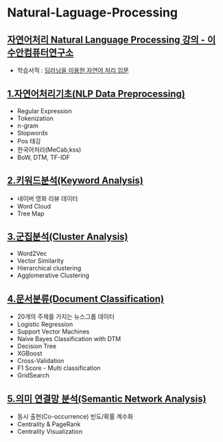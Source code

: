 # Natural-Laguage-Processing
## [자연어처리 Natural Language Processing 강의 - 이수안컴퓨터연구소](https://www.youtube.com/playlist?list=PL7ZVZgsnLwEEoHQAElEPg7l7T6nt25I3N)   
* 학습서적 : [딥러닝을 이용한 자연어 처리 입문](https://wikidocs.net/book/2155)   
  

## [1.자연어처리기초(NLP Data Preprocessing)](https://github.com/gyqls/Natural-Laguage-Processing/blob/main/1.%EC%9E%90%EC%97%B0%EC%96%B4%EC%B2%98%EB%A6%AC%20%EA%B8%B0%EC%B4%88(NLP).ipynb)
* Regular Expression
* Tokenization
* n-gram
* Stopwords
* Pos 태깅
* 한국어처리(MeCab,kss)
* BoW, DTM, TF-IDF
  
## [2.키워드분석(Keyword Analysis)](https://github.com/gyqls/Natural-Laguage-Processing/blob/main/2.%ED%82%A4%EC%9B%8C%EB%93%9C%EB%B6%84%EC%84%9D(Keyword%20Analysis).ipynb)
* 네이버 영화 리뷰 데이터
* Word Cloud
* Tree Map

## [3.군집분석(Cluster Analysis)](https://github.com/gyqls/Natural-Laguage-Processing/blob/main/3.%EA%B5%B0%EC%A7%91%EB%B6%84%EC%84%9D(Cluster%20Analysis).ipynb)
* Word2Vec
* Vector Similarity
* Hierarchical clustering
* Agglomerative Clustering

## [4.문서분류(Document Classification)](https://github.com/gyqls/Natural-Laguage-Processing/blob/main/4.%EB%AC%B8%EC%84%9C%EB%B6%84%EB%A5%98(Document%20Classification).ipynb)
* 20개의 주제를 가지는 뉴스그룹 데이터
* Logistic Regression
* Support Vector Machines
* Naive Bayes Classification with DTM
* Decision Tree
* XGBoost
* Cross-Validation
* F1 Score - Multi classification
* GridSearch

## [5.의미 연결망 분석(Semantic Network Analysis)](https://github.com/gyqls/Natural-Laguage-Processing/blob/main/5.%EC%9D%98%EB%AF%B8%20%EC%97%B0%EA%B2%B0%EB%A7%9D%20%EB%B6%84%EC%84%9D(Semantic%20Network%20Analysis).ipynb)
* 동시 출현(Co-occurrence) 빈도/확률 계수화
* Centrality & PageRank
* Centrality Visualization
